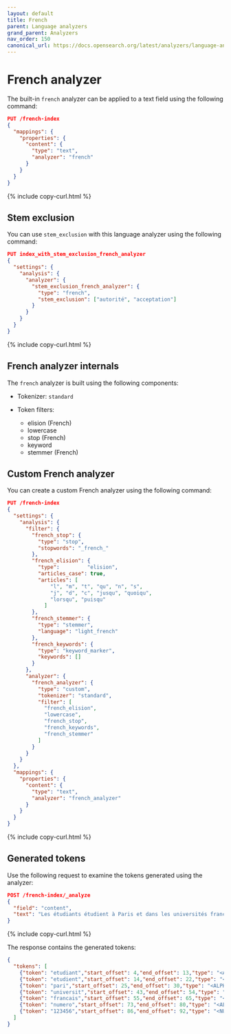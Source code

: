 ```yaml
---
layout: default
title: French
parent: Language analyzers
grand_parent: Analyzers
nav_order: 150
canonical_url: https://docs.opensearch.org/latest/analyzers/language-analyzers/french/
---
```


# French analyzer

The built-in `french` analyzer can be applied to a text field using the following command:

```json
PUT /french-index
{
  "mappings": {
    "properties": {
      "content": {
        "type": "text",
        "analyzer": "french"
      }
    }
  }
}
```
{% include copy-curl.html %}

## Stem exclusion

You can use `stem_exclusion` with this language analyzer using the following command:

```json
PUT index_with_stem_exclusion_french_analyzer
{
  "settings": {
    "analysis": {
      "analyzer": {
        "stem_exclusion_french_analyzer": {
          "type": "french",
          "stem_exclusion": ["autorité", "acceptation"]
        }
      }
    }
  }
}
```
{% include copy-curl.html %}

## French analyzer internals

The `french` analyzer is built using the following components:

- Tokenizer: `standard`

- Token filters:
  - elision (French)
  - lowercase
  - stop (French)
  - keyword
  - stemmer (French)

## Custom French analyzer

You can create a custom French analyzer using the following command:

```json
PUT /french-index
{
  "settings": {
    "analysis": {
      "filter": {
        "french_stop": {
          "type": "stop",
          "stopwords": "_french_"
        },
        "french_elision": {
          "type":         "elision",
          "articles_case": true,
          "articles": [
              "l", "m", "t", "qu", "n", "s",
              "j", "d", "c", "jusqu", "quoiqu",
              "lorsqu", "puisqu"
            ]
        },
        "french_stemmer": {
          "type": "stemmer",
          "language": "light_french"
        },
        "french_keywords": {
          "type": "keyword_marker",
          "keywords": []
        }
      },
      "analyzer": {
        "french_analyzer": {
          "type": "custom",
          "tokenizer": "standard",
          "filter": [
            "french_elision",
            "lowercase",
            "french_stop",
            "french_keywords",
            "french_stemmer"
          ]
        }
      }
    }
  },
  "mappings": {
    "properties": {
      "content": {
        "type": "text",
        "analyzer": "french_analyzer"
      }
    }
  }
}
```
{% include copy-curl.html %}

## Generated tokens

Use the following request to examine the tokens generated using the analyzer:

```json
POST /french-index/_analyze
{
  "field": "content",
  "text": "Les étudiants étudient à Paris et dans les universités françaises. Leurs numéros sont 123456."
}
```
{% include copy-curl.html %}

The response contains the generated tokens:

```json
{
  "tokens": [
    {"token": "etudiant","start_offset": 4,"end_offset": 13,"type": "<ALPHANUM>","position": 1},
    {"token": "etudient","start_offset": 14,"end_offset": 22,"type": "<ALPHANUM>","position": 2},
    {"token": "pari","start_offset": 25,"end_offset": 30,"type": "<ALPHANUM>","position": 4},
    {"token": "universit","start_offset": 43,"end_offset": 54,"type": "<ALPHANUM>","position": 8},
    {"token": "francais","start_offset": 55,"end_offset": 65,"type": "<ALPHANUM>","position": 9},
    {"token": "numero","start_offset": 73,"end_offset": 80,"type": "<ALPHANUM>","position": 11},
    {"token": "123456","start_offset": 86,"end_offset": 92,"type": "<NUM>","position": 13}
  ]
}
```